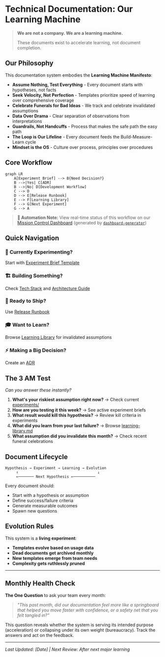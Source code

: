 # Technical Documentation: Our Learning Machine

> **We are not a company. We are a learning machine.**
>
> These documents exist to accelerate learning, not document completion.

## Our Philosophy

This documentation system embodies the **Learning Machine Manifesto**:

- **Assume Nothing, Test Everything** - Every document starts with hypotheses, not facts
- **Seek Velocity, Not Perfection** - Templates prioritize speed of learning over comprehensive coverage  
- **Celebrate Funerals for Bad Ideas** - We track and celebrate invalidated assumptions
- **Data Over Drama** - Clear separation of observations from interpretations
- **Guardrails, Not Handcuffs** - Process that makes the safe path the easy path
- **The Loop is Our Lifeline** - Every document feeds the Build-Measure-Learn cycle
- **Mindset is the OS** - Culture over process, principles over procedures

## Core Workflow

```mermaid
graph LR
    A[Experiment Brief] --> B{Need Decision?}
    B -->|Yes| C[ADR]
    B -->|No| D[Development Workflow]
    C --> D
    D --> E[Release Runbook]
    E --> F[Learning Library]
    F --> G[Next Experiment]
    G --> A
```

> **🤖 Automation Note:** View real-time status of this workflow on our [Mission Control Dashboard](dashboard/index.html) (generated by [`dashboard-generator`](support-tools/dashboard-generator/))

## Quick Navigation

### 🧪 **Currently Experimenting?**

Start with [Experiment Brief Template](experiments/experiment-brief.md)

### 🏗️ **Building Something?**

Check [Tech Stack](systems/tech-stack.md) and [Architecture Guide](systems/architecture-guide.md)

### 🚀 **Ready to Ship?**

Use [Release Runbook](runbooks/release-runbook.md)

### 🎓 **Want to Learn?**

Browse [Learning Library](learning/learning-library.md) for invalidated assumptions

### ⚡ **Making a Big Decision?**

Create an [ADR](decisions/adr-template.md)

## The 3 AM Test

*Can you answer these instantly?*

1. **What's your riskiest assumption right now?** → Check current [experiments/](experiments/)
2. **How are you testing it this week?** → See active experiment briefs
3. **What result would kill this hypothesis?** → Review kill criteria in experiments
4. **What did you learn from your last failure?** → Browse [learning-library.md](learning/learning-library.md)
5. **What assumption did you invalidate this month?** → Check recent funeral celebrations

## Document Lifecycle

```
Hypothesis → Experiment → Learning → Evolution
     ↑                                    ↓
     ←─────── Next Hypothesis ←──────────
```

Every document should:

- Start with a hypothesis or assumption
- Define success/failure criteria  
- Generate measurable outcomes
- Spawn new questions

## Evolution Rules

This system is a **living experiment**:

- **Templates evolve based on usage data**
- **Dead documents get archived monthly**
- **New templates emerge from team needs**  
- **Complexity gets ruthlessly pruned**

---

## Monthly Health Check

**The One Question** to ask your team every month:

> *"This past month, did our documentation feel more like a springboard that helped you move faster with confidence, or a safety net that you felt tangled in?"*

This question reveals whether the system is serving its intended purpose (acceleration) or collapsing under its own weight (bureaucracy). Track the answers and act on the feedback.

---

*Last Updated: [Date] | Next Review: After next major learning*
